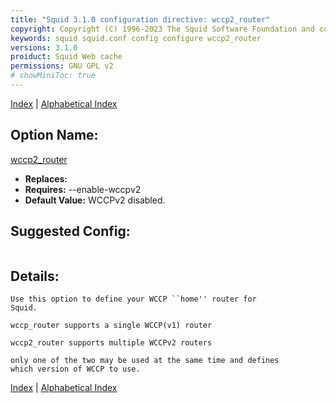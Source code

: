 ```yaml
---
title: "Squid 3.1.0 configuration directive: wccp2_router"
copyright: Copyright (C) 1996-2023 The Squid Software Foundation and contributors
keywords: squid squid.conf config configure wccp2_router
versions: 3.1.0
proiduct: Squid Web cache
permissions: GNU GPL v2
# showMiniToc: true
---
```

[Index](index#toc_wccp2_router) | [Alphabetical Index](index_all#toc_wccp2_router)

## Option Name:
[wccp2_router](#wccp2_router)
 * **Replaces:** 
 * **Requires:** --enable-wccpv2
 * **Default Value:** WCCPv2 disabled.


## Suggested Config:
```plaintext

```

## Details:

	Use this option to define your WCCP ``home'' router for
	Squid.

	wccp_router supports a single WCCP(v1) router

	wccp2_router supports multiple WCCPv2 routers

	only one of the two may be used at the same time and defines
	which version of WCCP to use.



[Index](index#toc_wccp2_router) | [Alphabetical Index](index_all#toc_wccp2_router)

